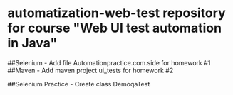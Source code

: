 # automatization-web-test repository for course "Web UI test automation in Java"

##Selenium - Add file Automationpractice.com.side for homework #1
##Maven - Add maven project ui_tests for homework #2


##Selenium Practice - Create class DemoqaTest
